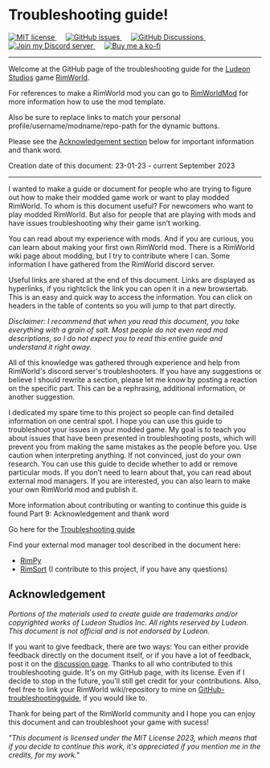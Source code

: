 # Troubleshooting guide!

<a href="https://github.com/Chunnyluny/troubleshootingguide/blob/Master/LICENSE">
  <img alt="MIT license" src="https://img.shields.io/github/license/chunnyluny/troubleshootingguide?style=for-the-badge&logo=github&color=magenta" />
</a>
&emsp;
<a href="https://github.com/Chunnyluny/troubleshootingguide/issues">
 <img alt="GitHub issues" src="https://img.shields.io/github/issues/chunnyluny/troubleshootingguide?style=for-the-badge&logo=github&color=magenta" />
</a>
&emsp;
<a href="https://github.com/Chunnyluny/troubleshootingguide/discussions">
  <img alt="GitHub Discussions" src="https://img.shields.io/github/discussions/chunnyluny/troubleshootingguide?style=for-the-badge&logo=github&color=magenta" />
</a>
&emsp;
<a href="https://discord.gg/NjbW9RTQkA">
  <img alt="Join my Discord server" src="https://img.shields.io/badge/join_my_discord-server-magenta?style=for-the-badge&logo=discord" />
</a>
&emsp;
<a href="https://ko-fi.com/I2I8ND4C0">
  <img alt="Buy me a ko-fi" src="https://shields.io/badge/ko--fi-Buy_me_a_ko_fi-magenta?logo=ko-fi&style=for-the-badge" />
</a>

---

Welcome at the GitHub page of the troubleshooting guide for the [Ludeon Studios](https://ludeon.com) game [RimWorld](https://rimworldgame.com).

For references to make a RimWorld mod you can go to [RimWorldMod](https://github.com/Chunnyluny/RimWorldMod/wiki) for more information how to use the mod template.

Also be sure to replace links to match your personal profile/username/modname/repo-path for the dynamic buttons.

Please see the [Acknowledgement section](#Acknowledgement) below for important information and thank word.

Creation date of this document: 23-01-23 - current September 2023

---

I wanted to make a guide or document for people who are trying to figure out how to make their modded game work or want to play modded RimWorld. To whom is this document
useful? For newcomers who want to play modded RimWorld. But also for people that are playing with mods and have issues troubleshooting why their game isn’t working.

You can read about my experience with mods. And if you are curious, you can learn about making your first own RimWorld mod. There is a RimWorld wiki page about modding, but I try to contribute where I can. Some information I have gathered from the RimWorld discord server.

Useful links are shared at the end of this document. Links are displayed as hyperlinks, if you rightclick the link you can open it in a new browsertab. This is an easy and quick way to access the information. You can click on headers in the table of contents so you will jump to that part directly.

*Disclaimer: I recommend that when you read this document, you take everything with a grain of salt. Most people do not even read mod descriptions, so I do not expect you to read this entire guide and understand it right away.*

All of this knowledge was gathered through experience and help from RimWorld's discord server's troubleshooters. If you have any suggestions or believe I should rewrite a section, please let me know by posting a reaction on the specific part. This can be a rephrasing, additional information, or another suggestion.

I dedicated my spare time to this project so people can find detailed information on one central spot. I hope you can use this guide to troubleshoot your issues in your modded game.
My goal is to teach you about issues that have been presented in troubleshooting posts, which will prevent you from making the same mistakes as the people before you. Use caution when interpreting anything. If not convinced, just do your own research.
You can use this guide to decide whether to add or remove particular mods. If you don’t need to learn about that, you can read about external mod managers. If you are interested, you can also learn to make your own RimWorld mod and publish it.

More information about contributing or wanting to continue this guide is found Part 9: Acknowledgement and thank word

Go here for the [Troubleshooting guide](https://docs.google.com/document/d/1Hw0vxHBisM4mCju-XqGhaDf0O8Eu8ZGbjd7qLjTtrso/edit?usp=sharing)

Find your external mod manager tool described in the document here:
- [RimPy](https://github.com/rimpy-custom/RimPy/releases)
- [RimSort](https://github.com/RimSort/RimSort) (I contribute to this project, if you have any questions)

## Acknowledgement
*Portions of the materials used to create guide are trademarks and/or copyrighted works of Ludeon Studios Inc. All rights reserved by Ludeon. This document is not official and is not endorsed by Ludeon.*

If you want to give feedback, there are two ways: You can either provide feedback directly on the document itself, or if you have a lot of feedback, post it on the [discussion page](https://github.com/Chunnyluny/troubleshootingguide/discussions). Thanks to all who contributed to this troubleshooting guide. It's on my GitHub page, with its license. Even if I decide to stop in the future, you'll still get credit for your contributions. Also, feel free to link your RimWorld wiki/repository to mine on [GitHub-troubleshootingguide](https://github.com/Chunnyluny/troubleshootingguide), if you would like to.

Thank for being part of the RimWorld community and I hope you can enjoy this document and can troubleshoot your game with sucess!

*"This document is licensed under the MIT License 2023, which means that if you decide to continue this work, it's appreciated if you mention me in the credits, for my work."*
